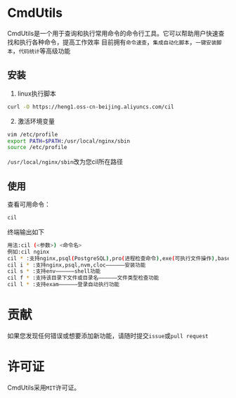 # CmdUtils

CmdUtils是一个用于查询和执行常用命令的命令行工具。它可以帮助用户快速查找和执行各种命令，提高工作效率
目前拥有`命令速查`，`集成自动化脚本`，`一键安装脚本`，`代码统计`等高级功能

## 安装
1. linux执行脚本
```bash
curl -O https://heng1.oss-cn-beijing.aliyuncs.com/cil
```
2. 激活环境变量
```bash
vim /etc/profile
export PATH=$PATH:/usr/local/nginx/sbin
source /etc/profile
```
`/usr/local/nginx/sbin`改为您cil所在路径

## 使用
查看可用命令：
```bash
cil 
```
终端输出如下
```bash
用法:cil (<参数>) <命令名>
例如:cil nginx
cil * :支持nginx,psql(PostgreSQL),pro(进程检查命令),exe(可执行文件操作),base(基础linux检查)——————提示功能
cil i * :支持nginx,psql,nvm,cloc——————安装功能
cil s * :支持env——————shell功能
cil f * :支持该目录下文件或目录名——————文件类型检查功能
cil l * :支持exam——————登录自动执行功能
```

# 贡献
如果您发现任何错误或想要添加新功能，请随时提交`issue`或`pull request`
# 许可证
CmdUtils采用`MIT`许可证。
